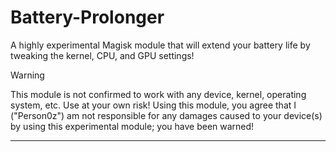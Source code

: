 # Battery-Prolonger
  A highly experimental Magisk module that will extend your battery life by tweaking the kernel, CPU, and GPU settings!

> [!WARNING]
> This module is not confirmed to work with any device, kernel, operating system, etc. Use at your own risk!
> Using this module, you agree that I ("Person0z") am not responsible for any damages caused to your device(s) by using this experimental module; you have been warned!
---
